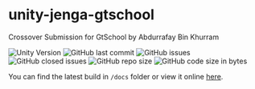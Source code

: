 # unity-jenga-gtschool
Crossover Submission for GtSchool by Abdurrafay Bin Khurram

![Unity Version](https://img.shields.io/badge/Unity-2021.3.9f1-blue?&logo=unity)
![GitHub last commit](https://img.shields.io/github/last-commit/rafay-pk/unity-jenga-gtschool?)
![GitHub issues](https://img.shields.io/github/issues/rafay-pk/unity-jenga-gtschool?)
![GitHub closed issues](https://img.shields.io/github/issues-closed/rafay-pk/unity-jenga-gtschool?)
![GitHub repo size](https://img.shields.io/github/repo-size/rafay-pk/unity-jenga-gtschool?)
![GitHub code size in bytes](https://img.shields.io/github/languages/code-size/rafay-pk/unity-jenga-gtschool?)

You can find the latest build in `/docs` folder or view it online [here](https://rafay-pk.github.io/unity-jenga-gtschool/).